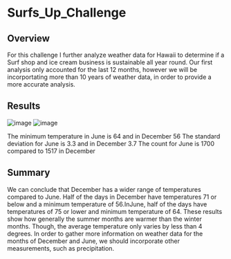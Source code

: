 # Surfs_Up_Challenge

## Overview

 For this challenge I further analyze weather data for Hawaii to determine if a Surf shop and ice cream business is sustainable all year round. Our first analysis only accounted for the last 12 months, however we will be incorportating more than 10 years of weather data, in order to provide a more accurate analysis.
 
## Results

![image](https://user-images.githubusercontent.com/112450151/210181029-74ea30c6-df01-4ce1-aa0d-f39e6a3cd858.png)
![image](https://user-images.githubusercontent.com/112450151/210181041-4594883d-aa6c-4c46-8739-c6b12c86239a.png)

The minimum temperature in June is 64 and in December 56
The standard deviation for June is 3.3 and in December 3.7
The count for June is 1700 compared to 1517 in December

## Summary


We can conclude that December has a wider range of temperatures compared to June. Half of the days in December have temperatures 71 or below and a minimum temperature of 56.InJune, half of the days have temperatures of 75 or lower and minimum temperature of 64. These results show how generally the summer months are warmer than the winter months. Though, the average temperature only varies by less than 4 degrees. In order to gather more information on weather data for the months of December and June, we should incorporate other measurements, such as precipitation.
